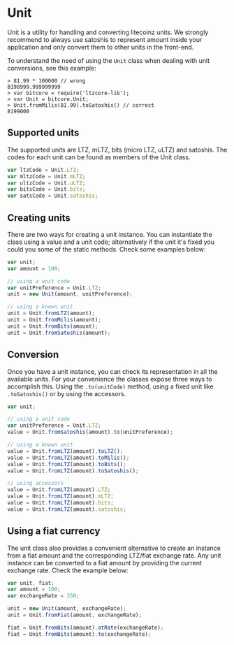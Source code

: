 # Unit
Unit is a utility for handling and converting litecoinz units. We strongly recommend to always use satoshis to represent amount inside your application and only convert them to other units in the front-end.

To understand the need of using the `Unit` class when dealing with unit conversions, see this example:

```
> 81.99 * 100000 // wrong
8198999.999999999
> var bitcore = require('ltzcore-lib');
> var Unit = bitcore.Unit;
> Unit.fromMilis(81.99).toSatoshis() // correct
8199000
```

## Supported units
The supported units are LTZ, mLTZ, bits (micro LTZ, uLTZ) and satoshis. The codes for each unit can be found as members of the Unit class.

```javascript
var ltzCode = Unit.LTZ;
var mltzCode = Unit.mLTZ;
var ultzCode = Unit.uLTZ;
var bitsCode = Unit.bits;
var satsCode = Unit.satoshis;
```

## Creating units
There are two ways for creating a unit instance. You can instantiate the class using a value and a unit code; alternatively if the unit it's fixed you could you some of the static methods. Check some examples below:

```javascript
var unit;
var amount = 100;

// using a unit code
var unitPreference = Unit.LTZ;
unit = new Unit(amount, unitPreference);

// using a known unit
unit = Unit.fromLTZ(amount);
unit = Unit.fromMilis(amount);
unit = Unit.fromBits(amount);
unit = Unit.fromSatoshis(amount);
```

## Conversion
Once you have a unit instance, you can check its representation in all the available units. For your convenience the classes expose three ways to accomplish this. Using the `.to(unitCode)` method, using a fixed unit like `.toSatoshis()` or by using the accessors.

```javascript
var unit;

// using a unit code
var unitPreference = Unit.LTZ;
value = Unit.fromSatoshis(amount).to(unitPreference);

// using a known unit
value = Unit.fromLTZ(amount).toLTZ();
value = Unit.fromLTZ(amount).toMilis();
value = Unit.fromLTZ(amount).toBits();
value = Unit.fromLTZ(amount).toSatoshis();

// using accessors
value = Unit.fromLTZ(amount).LTZ;
value = Unit.fromLTZ(amount).mLTZ;
value = Unit.fromLTZ(amount).bits;
value = Unit.fromLTZ(amount).satoshis;
```

## Using a fiat currency
The unit class also provides a convenient alternative to create an instance from a fiat amount and the corresponding LTZ/fiat exchange rate. Any unit instance can be converted to a fiat amount by providing the current exchange rate. Check the example below:

```javascript
var unit, fiat;
var amount = 100;
var exchangeRate = 350;

unit = new Unit(amount, exchangeRate);
unit = Unit.fromFiat(amount, exchangeRate);

fiat = Unit.fromBits(amount).atRate(exchangeRate);
fiat = Unit.fromBits(amount).to(exchangeRate);
```
